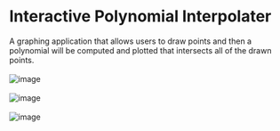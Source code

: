 # Interactive Polynomial Interpolater
A graphing application that allows users to draw points and then a polynomial will be computed and plotted that intersects all of the drawn points. 
<br/><br/>
![image](https://github.com/vivek-ramadhar/Interactive-Polynomial-Interpolater/assets/47376625/a83d3ae1-48ee-4a1a-b41e-c38d992bb51d)
<br/><br/>
![image](https://github.com/vivek-ramadhar/Interactive-Polynomial-Interpolater/assets/47376625/5155dbcd-cc65-46a3-b3a9-cf0850cfd9f6)
<br/><br/>
![image](https://github.com/vivek-ramadhar/Interactive-Polynomial-Interpolater/assets/47376625/5889a644-2061-40a4-9d16-e410444e9dd9)
